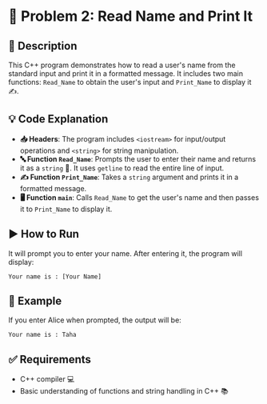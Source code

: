 # 📝 Problem 2: Read Name and Print It

## 📜 Description
This C++ program demonstrates how to read a user's name from the standard input and print it in a formatted message. It includes two main functions: `Read_Name` to obtain the user's input and `Print_Name` to display it ✍️.

## 💡 Code Explanation
- **📥 Headers**: The program includes `<iostream>` for input/output operations and `<string>` for string manipulation.
- **🔤 Function `Read_Name`**: Prompts the user to enter their name and returns it as a `string` 💬. It uses `getline` to read the entire line of input.
- **✍️ Function `Print_Name`**: Takes a `string` argument and prints it in a formatted message.
- **🖥️ Function `main`**: Calls `Read_Name` to get the user's name and then passes it to `Print_Name` to display it.


## ▶️ How to Run
It will prompt you to enter your name. After entering it, the program will display:

```
Your name is : [Your Name]
```
## 💬 Example
If you enter Alice when prompted, the output will be:
```
Your name is : Taha
```
## ✅ Requirements
- C++ compiler 💻
- Basic understanding of functions and string handling in C++ 📚
